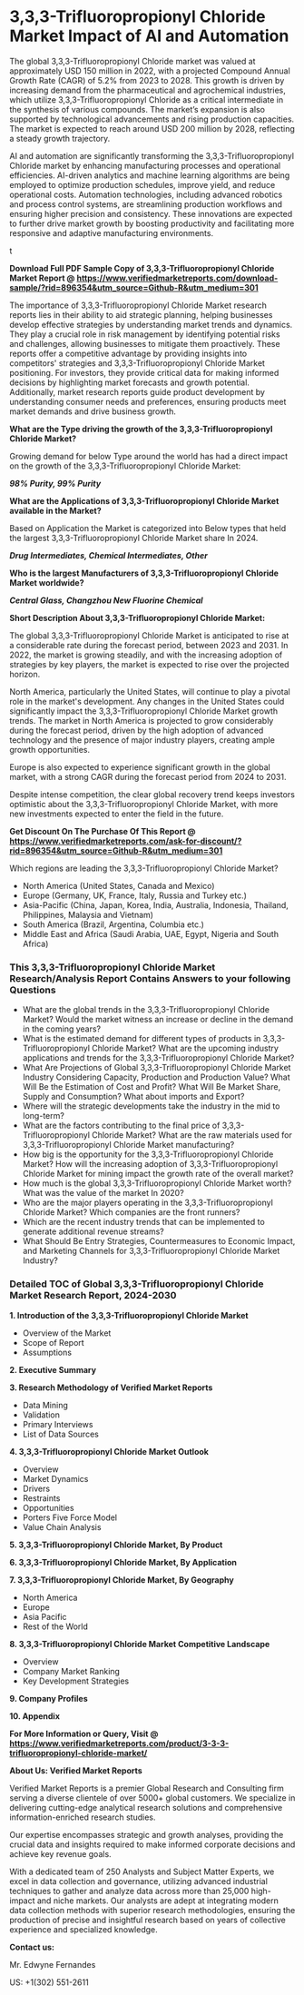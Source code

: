 <meta name="title" content="Global 3,3,3-Trifluoropropionyl Chloride Market Impact of AI and Automation"><meta name="description" content="The global 3,3,3-Trifluoropropionyl Chloride market was valued at approximately USD 150 million in 2022, with a projected Compound Annual Growth Rate (CAGR) of 5.2% fr"><meta name="title" content="3,3,3-Trifluoropropionyl Chloride Market Size, Share, Scope, Trends, Growth, Opportunities, Analysis, Forecast"><h1>3,3,3-Trifluoropropionyl Chloride Market Impact of AI and Automation</h1><p>The global 3,3,3-Trifluoropropionyl Chloride market was valued at approximately USD 150 million in 2022, with a projected Compound Annual Growth Rate (CAGR) of 5.2% from 2023 to 2028. This growth is driven by increasing demand from the pharmaceutical and agrochemical industries, which utilize 3,3,3-Trifluoropropionyl Chloride as a critical intermediate in the synthesis of various compounds. The market’s expansion is also supported by technological advancements and rising production capacities. The market is expected to reach around USD 200 million by 2028, reflecting a steady growth trajectory.</p><p>AI and automation are significantly transforming the 3,3,3-Trifluoropropionyl Chloride market by enhancing manufacturing processes and operational efficiencies. AI-driven analytics and machine learning algorithms are being employed to optimize production schedules, improve yield, and reduce operational costs. Automation technologies, including advanced robotics and process control systems, are streamlining production workflows and ensuring higher precision and consistency. These innovations are expected to further drive market growth by boosting productivity and facilitating more responsive and adaptive manufacturing environments.</p>t</p><p id="" class=""><strong>Download Full PDF Sample Copy of 3,3,3-Trifluoropropionyl Chloride Market Report @ <a href="https://www.verifiedmarketreports.com/download-sample/?rid=896354&utm_source=Github-R&utm_medium=301" target="_blank">https://www.verifiedmarketreports.com/download-sample/?rid=896354&utm_source=Github-R&utm_medium=301</a></strong></p><p>The importance of&nbsp;3,3,3-Trifluoropropionyl Chloride Market research reports lies in their ability to aid strategic planning, helping businesses develop effective strategies by understanding market trends and dynamics. They play a crucial role in risk management by identifying potential risks and challenges, allowing businesses to mitigate them proactively. These reports offer a competitive advantage by providing insights into competitors' strategies and 3,3,3-Trifluoropropionyl Chloride Market positioning. For investors, they provide critical data for making informed decisions by highlighting market forecasts and growth potential. Additionally, market research reports guide product development by understanding consumer needs and preferences, ensuring products meet market demands and drive business growth.</p><p><strong>What are the&nbsp;Type driving the growth of the 3,3,3-Trifluoropropionyl Chloride Market?</strong></p><p id="" class="">Growing demand for below Type around the world has had a direct impact on the growth of the 3,3,3-Trifluoropropionyl Chloride Market:</p><em><strong>98% Purity, 99% Purity</strong></em></p><strong>What are the&nbsp;Applications&nbsp;of 3,3,3-Trifluoropropionyl Chloride Market available in the Market?</strong></p><p id="" class="">Based on Application the Market is categorized into Below types that held the largest 3,3,3-Trifluoropropionyl Chloride Market share In 2024.</p><em><strong>Drug Intermediates, Chemical Intermediates, Other</strong></em></p><strong>Who is the largest Manufacturers of 3,3,3-Trifluoropropionyl Chloride Market worldwide?</strong></p><p><em><strong>Central Glass, Changzhou New Fluorine Chemical</strong></em></p><p id="" class=""><strong>Short Description About 3,3,3-Trifluoropropionyl Chloride Market:</strong></p><p>The global 3,3,3-Trifluoropropionyl Chloride Market is anticipated to rise at a considerable rate during the forecast period, between 2023 and 2031. In 2022, the market is growing steadily, and with the increasing adoption of strategies by key players, the market is expected to rise over the projected horizon.</p><p>North America, particularly the United States, will continue to play a pivotal role in the market's development. Any changes in the United States could significantly impact the 3,3,3-Trifluoropropionyl Chloride Market growth trends. The market in North America is projected to grow considerably during the forecast period, driven by the high adoption of advanced technology and the presence of major industry players, creating ample growth opportunities.</p><p>Europe is also expected to experience significant growth in the global market, with a strong CAGR during the forecast period from 2024 to 2031.</p><p>Despite intense competition, the clear global recovery trend keeps investors optimistic about the 3,3,3-Trifluoropropionyl Chloride Market, with more new investments expected to enter the field in the future.</p><p id="" class=""><strong>Get Discount On The Purchase Of This Report @ <a href="https://www.verifiedmarketreports.com/ask-for-discount/?rid=896354&utm_source=Github-R&utm_medium=301" target="_blank">https://www.verifiedmarketreports.com/ask-for-discount/?rid=896354&utm_source=Github-R&utm_medium=301</a></strong></p>Which regions are leading the 3,3,3-Trifluoropropionyl Chloride Market?</p><ul><li>North America (United States, Canada and Mexico)</li><li>Europe (Germany, UK, France, Italy, Russia and Turkey etc.)</li><li>Asia-Pacific (China, Japan, Korea, India, Australia, Indonesia, Thailand, Philippines, Malaysia and Vietnam)</li><li>South America (Brazil, Argentina, Columbia etc.)</li><li>Middle East and Africa (Saudi Arabia, UAE, Egypt, Nigeria and South Africa)</li></ul><h3 id="" class="">This 3,3,3-Trifluoropropionyl Chloride Market Research/Analysis Report Contains Answers to your following Questions</h3><ul><li>What are the global trends in the 3,3,3-Trifluoropropionyl Chloride Market? Would the market witness an increase or decline in the demand in the coming years?</li><li>What is the estimated demand for different types of products in 3,3,3-Trifluoropropionyl Chloride Market? What are the upcoming industry applications and trends for the 3,3,3-Trifluoropropionyl Chloride Market?</li><li>What Are Projections of Global 3,3,3-Trifluoropropionyl Chloride Market Industry Considering Capacity, Production and Production Value? What Will Be the Estimation of Cost and Profit? What Will Be Market Share, Supply and Consumption? What about imports and Export?</li><li>Where will the strategic developments take the industry in the mid to long-term?</li><li>What are the factors contributing to the final price of 3,3,3-Trifluoropropionyl Chloride Market? What are the raw materials used for 3,3,3-Trifluoropropionyl Chloride Market manufacturing?</li><li>How big is the opportunity for the 3,3,3-Trifluoropropionyl Chloride Market? How will the increasing adoption of 3,3,3-Trifluoropropionyl Chloride Market for mining impact the growth rate of the overall market?</li><li>How much is the global 3,3,3-Trifluoropropionyl Chloride Market worth? What was the value of the market In 2020?</li><li>Who are the major players operating in the 3,3,3-Trifluoropropionyl Chloride Market? Which companies are the front runners?</li><li>Which are the recent industry trends that can be implemented to generate additional revenue streams?</li><li>What Should Be Entry Strategies, Countermeasures to Economic Impact, and Marketing Channels for 3,3,3-Trifluoropropionyl Chloride Market Industry?</li></ul><h3 id="" class="">Detailed TOC of Global 3,3,3-Trifluoropropionyl Chloride Market Research Report, 2024-2030</h3><p id="" class=""><strong>1. Introduction of the 3,3,3-Trifluoropropionyl Chloride Market</strong></p><ul><li>Overview of the Market</li><li>Scope of Report</li><li>Assumptions</li></ul><p id="" class=""><strong>2. Executive Summary</strong></p><p id="" class=""><strong>3. Research Methodology of Verified Market Reports</strong></p><ul><li>Data Mining</li><li>Validation</li><li>Primary Interviews</li><li>List of Data Sources</li></ul><p id="" class=""><strong>4. 3,3,3-Trifluoropropionyl Chloride Market Outlook</strong></p><ul><li>Overview</li><li>Market Dynamics</li><li>Drivers</li><li>Restraints</li><li>Opportunities</li><li>Porters Five Force Model</li><li>Value Chain Analysis</li></ul><p id="" class=""><strong>5. 3,3,3-Trifluoropropionyl Chloride Market, By Product</strong></p><p id="" class=""><strong>6. 3,3,3-Trifluoropropionyl Chloride Market, By Application</strong></p><p id="" class=""><strong>7. 3,3,3-Trifluoropropionyl Chloride Market, By Geography</strong></p><ul><li>North America</li><li>Europe</li><li>Asia Pacific</li><li>Rest of the World</li></ul><p id="" class=""><strong>8. 3,3,3-Trifluoropropionyl Chloride Market Competitive Landscape</strong></p><ul><li>Overview</li><li>Company Market Ranking</li><li>Key Development Strategies</li></ul><p id="" class=""><strong>9. Company Profiles</strong></p><p id="" class=""><strong>10. Appendix</strong></p><p id="" class=""><strong>For More Information or Query, Visit @ <a href="https://www.verifiedmarketreports.com/product/3-3-3-trifluoropropionyl-chloride-market/" target="_blank">https://www.verifiedmarketreports.com/product/3-3-3-trifluoropropionyl-chloride-market/</a></strong></p><p id="" class=""><strong>About Us: Verified Market Reports</strong></p><p id="" class="">Verified Market Reports is a premier Global Research and Consulting firm serving a diverse clientele of over 5000+ global customers. We specialize in delivering cutting-edge analytical research solutions and comprehensive information-enriched research studies.</p><p id="" class="">Our expertise encompasses strategic and growth analyses, providing the crucial data and insights required to make informed corporate decisions and achieve key revenue goals.</p><p id="" class="">With a dedicated team of 250 Analysts and Subject Matter Experts, we excel in data collection and governance, utilizing advanced industrial techniques to gather and analyze data across more than 25,000 high-impact and niche markets. Our analysts are adept at integrating modern data collection methods with superior research methodologies, ensuring the production of precise and insightful research based on years of collective experience and specialized knowledge.</p><p id="" class=""><strong>Contact us:</strong></p><p id="" class="">Mr. Edwyne Fernandes</p><p id="" class="">US: +1(302) 551-2611</p>